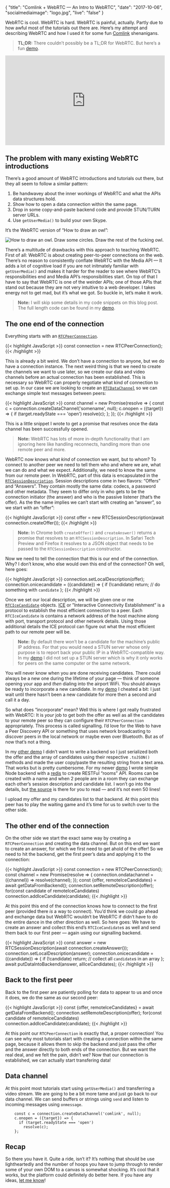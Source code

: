 {
  "title": "Comlink + WebRTC — An Intro to WebRTC",
  "date": "2017-10-06",
  "socialmediaimage": "logo.jpg",
  "live": "false"
}

WebRTC is cool. WebRTC is hard. WebRTC is painful, actually. Partly due to how awful most of the tutorials out there are. Here’s my attempt and describing WebRTC and how I used it for some fun [Comlink] shenanigans.
<!--more-->

> **TL;DR:** There couldn’t possibly be a TL;DR for WebRTC. But here’s a fun [demo].

<style>
  .yt-wrapper {
    position: relative;
    width: 100%;
  }
  .yt-wrapper::after {
    content: url();
    display: block;
    padding-top: calc(1 / (16 / 9) * 100%);
    pointer-events: none;
  }
  .yt-wrapper iframe {
    position: absolute;
    top: 0;
    left: 0;
    width: 100%;
    height: 100%;
  }
</style>
<div class="yt-wrapper">
  <iframe src="https://www.youtube.com/embed/_oqk2JygMi8?rel=0" frameborder="0" allowfullscreen></iframe>
</div>

## The problem with many existing WebRTC introductions

There’s a good amount of WebRTC introductions and tutorials out there, but they all seem to follow a similar pattern:

1. Be handwavey about the inner workings of WebRTC and what the APIs data structures hold.
2. Show how to open a data connection within the same page.
3. Drop in some copy-and-paste backend code and provide STUN/TURN server URLs.
4. Use `getUserMedia()` to build your own Skype.

It’s the WebRTC version of “How to draw an owl”:

![How to draw an owl. Draw some circles. Draw the rest of the fucking owl.](owl.jpg)

There’s a multitude of drawbacks with this approach to teaching WebRTC. First of all: WebRTC is about creating peer-to-peer connections on the web. There’s no reason to consistently conflate WebRTC with the Media API — It adds a lot of cognitive load if you are not initmately familiar with `getUserMedia()` and makes it harder for the reader to see where WebRTC’s responsibilities end and Media API’s responsibilities start. On top of that I have to say that WebRTC is one of the weirder APIs; one of those APIs that stand out because they are not very intuitive to a web developer. I takes energy not to get mad, but it’s what we got. So buckle in, let’s make it work.

> **Note:** I will skip some details in my code snippets on this blog post. The full length code can be found in my [demo][demo code].

## The one end of the connection

Everything starts with an [`RTCPeerConnection`][RTCPeerConnection].

{{< highlight JavaScript >}}
const connection = new RTCPeerConnection();
{{< /highlight >}}

This is already a bit weird. We don’t have a connection to anyone, but we do have a connection instance. The next weird thing is that we need to create the channels we want to use later, so we create our data and video channels before an actual connection has been established. This is necessary so WebRTC can properly negotiate what kind of connection to set up. In our case we are looking to create an [`RTCDataChannel`][RTCDataChannel] so we can exchange simple text messages between peers:

{{< highlight JavaScript >}}
  const channel = new Promise(resolve => {
    const c = connection.createDataChannel('somename', null);
    c.onopen = ({target}) => {
      if (target.readyState === 'open')
        resolve(c);
    };
  });
{{< /highlight >}}

This is a little snippet I wrote to get a promise that resolves once the data channel has been successfully opened.

> **Note:** WebRTC has lots of more in-depth functionality that I am ignoring here like handling reconnects, handling more than one remote peer and more.

WebRTC now knows what _kind_ of connection we want, but to whom? To connect to another peer we need to tell them who and where we are, what we can do and what we expect. Additionally, we need to know the same from our remote peer. In WebRTC, part of this data is encapsulated in the [`RTCSessionDescription`][RTCSessionDescription]. Session descriptions come in two flavors: “Offers” and “Answers”. They contain mostly the same data: codecs, a password and other metadata. They seem to differ only in who gets to be the connection initiator (the answer) and who is the passive listener (that’s the offer). As the the name implies we can’t start with creating an “answer”, so we start with an “offer”:

{{< highlight JavaScript >}}
const offer = new RTCSessionDescription(await connection.createOffer());
{{< /highlight >}}

> **Note:** In Chrome both `createOffer()` and `createAnswer()` returns a promise that resolves to an `RTCSessionDescription`. In Safari Tech Preview and Firefox it resolves to a JSON object that needs to be passed to the `RTCSessionDescription` constructor.

Now we need to tell the connection that this is our end of the connection. Why? I don’t know, who else would own this end of the connection? Oh well, here goes:

{{< highlight JavaScript >}}
connection.setLocalDescription(offer);
connection.onicecandidate = ({candidate}) => {
  if (!candidate) return;
  // do something with `candidate`
};
{{< /highlight >}}

Once we set our local description, we will be given one or me [`RTCIceCandidate`][RTCIceCandidate] objects. [ICE] or ”Interactive Connectivity Establishment” is a protocol to establish the most efficient connection to a peer. Each `RTCIceCandidate` is contains a network address of the host machine along with port, transport protocol and other network details. Using those additional details the ICE protocol can figure out what the most efficient path to our remote peer will be.

> **Note:** By default there won’t be a candidate for the machine’s public IP address. For that you would need a STUN server whose only purpose is to report back your public IP in a WebRTC-compatible way. In my [demo] I did not set up a STUN server which is why it only works for peers on the same computer or the same network.

You will never know when you are done receiving candidates. There could always be a new one during the lifetime of your page — think of someone opening your app and _then_ dialing into the airport WiFi. You should always be ready to incorporate a new candidate. In my [demo] I cheated a bit: I just wait until there hasn’t been a new candidate for more then a second and call it a day.

So what does “incorporate” mean? Well this is where I got really frustrated with WebRTC: It is _your_ job to get both the offer as well as all the candidates to your remote peer so they can configure their `RTCPeerConnection` appropriately. This process is called signalling. I’d love for the Web to have a Peer Discovery API or something that uses network broadcasting to discover peers in the local network or maybe even over Bluetooth. But as of now that’s not a thing.

In my [other demo] I didn’t want to write a backend so I just serialized both the offer and the array of candidates using their respective `.toJSON()` methods and made the user copy/paste the resulting string from a text area. That works but is pretty cumbersome. For my newer [demo] I wrote simple Node backend with a [redis] to create RESTFul “rooms” API. Rooms can be created with a name and when 2 people are in a room they can exchange each other’s session description and candidate list. I won’t go into the details, but [the source][backend code] is there for you to read — and it’s not even 50 lines!

I upload my offer and my candidates list to that backend. At this point this peer has to play the waiting game and it’s time for us to switch over to the other side.

## The other end of the connection

On the other side we start the exact same way by creating a `RTCPeerConnection` and creating the data channel. But on this end we want to create an answer, for which we first need to get ahold of the offer! So we need to hit the backend, get the first peer’s data and applying it to the connection:

{{< highlight JavaScript >}}
  const connection = new RTCPeerConnection();
  const channel = new Promise(resolve => {
    connection.ondatachannel = ({channel}) => resolve(channel);
  });
  const {offer, remoteIceCandidates} = await getDataFromBackend();
  connection.setRemoteDescription(offer);
  for(const candidate of remoteIceCandidates)
    connection.addIceCandidate(candidate);
{{< /highlight >}}

At this point this end of the connection knows how to connect to the first peer (provided there _is_ a way to connect). You’d think we could go ahead and exchange data but WebRTC wouldn‘t be WebRTC if didn’t have to do the entire dance in the other direction as well. So here goes: We have to create an answer and collect this end’s `RTCIceCandidate`s as well and send them back to our first peer — again using our signalling backend.

{{< highlight JavaScript >}}
const answer = new RTCSessionDescription(await connection.createAnswer());
connection.setLocalDescription(answer);
connection.onicecandidate = ({candidate}) => {
  if (!candidate) return;
  // collect all `candidate`s in an array
};
await putDataIntoBackend(answer, allIceCandidates);
{{< /highlight >}}

## Back to the first peer

Back to the first peer are patiently polling for data to appear to us and once it does, we do the same as our second peer:

{{< highlight JavaScript >}}
  const {offer, remoteIceCandidates} = await getDataFromBackend();
  connection.setRemoteDescription(offer);
  for(const candidate of remoteIceCandidates)
    connection.addIceCandidate(candidate);
{{< /highlight >}}

At this point our `RTCPeerConnection` is exactly that, a proper connection! You can see why most tutorials start with creating a connection within the same page, because it allows them to skip the backend and just pass the offer and the answer directly to both ends of the connection. But we want the real deal, and we felt the pain, didn’t we? Now that our connection is established, we can actually start transfering data!

## Data channel

At this point most tutorials start using `getUserMedia()` and transferring a video stream. We are going to be a bit more tame and just go back to our data channel. We can send buffers or strings using `send` and listen to incoming messages using `onmessage`.

        const c = connection.createDataChannel('comlink', null);
        c.onopen = ({target}) => {
          if (target.readyState === 'open')
            resolve(c);
        };








## Recap

So there you have it. Quite a ride, isn’t it? It’s nothing that should be use lightheartedly and the number of hoops you have to jump through to render some of your own DOM to a canvas is somewhat shocking. It’s cool that it works, but the platform could definitely do better here. If you have any ideas, [let me know](https://twitter.com/dassurma)!

[demo]: https://comlink-webrtc.glitch.me/
[demo code]: https://glitch.com/edit/#!/comlink-webrtc
[other demo]: https://googlechromelabs.github.io/comlink/examples/webrtc/
[RTCPeerConnection]: https://developer.mozilla.org/en-US/docs/Web/API/RTCPeerConnection
[RTCSessionDescription]: https://developer.mozilla.org/en-US/docs/Web/API/RTCSessionDescription
[RTCIceCandidate]: https://developer.mozilla.org/en-US/docs/Web/API/RTCIceCandidate
[RTCDataChannel]: https://developer.mozilla.org/en-US/docs/Web/API/RTCDataChannel
[ICE]: https://en.wikipedia.org/wiki/Interactive_Connectivity_Establishment
[Comlink]: https://github.com/GoogleChromeLabs/comlink
[redis]: https://redis.io/
[backend code]: https://glitch.com/edit/#!/comlink-webrtc?path=server.js

